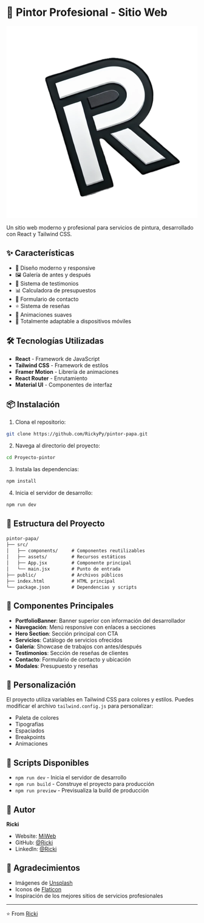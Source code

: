 # 🎨 Pintor Profesional - Sitio Web

![Pintor Profesional](public/logo.png)

Un sitio web moderno y profesional para servicios de pintura, desarrollado con React y Tailwind CSS.

## ✨ Características

- 🎯 Diseño moderno y responsive
- 🖼️ Galería de antes y después
- 💬 Sistema de testimonios
- 📊 Calculadora de presupuestos
- 📝 Formulario de contacto
- ⭐ Sistema de reseñas
- 🌟 Animaciones suaves
- 📱 Totalmente adaptable a dispositivos móviles

## 🛠️ Tecnologías Utilizadas

- **React** - Framework de JavaScript
- **Tailwind CSS** - Framework de estilos
- **Framer Motion** - Librería de animaciones
- **React Router** - Enrutamiento
- **Material UI** - Componentes de interfaz

## 📦 Instalación

1. Clona el repositorio:
```bash
git clone https://github.com/RickyPy/pintor-papa.git
```

2. Navega al directorio del proyecto:
```bash
cd Proyecto-pintor
```

3. Instala las dependencias:
```bash
npm install
```

4. Inicia el servidor de desarrollo:
```bash
npm run dev
```

## 🚀 Estructura del Proyecto

```
pintor-papa/
├── src/
│   ├── components/     # Componentes reutilizables
│   ├── assets/         # Recursos estáticos
│   ├── App.jsx         # Componente principal
│   └── main.jsx        # Punto de entrada
├── public/             # Archivos públicos
├── index.html          # HTML principal
└── package.json        # Dependencias y scripts
```

## 📱 Componentes Principales

- **PortfolioBanner**: Banner superior con información del desarrollador
- **Navegación**: Menú responsive con enlaces a secciones
- **Hero Section**: Sección principal con CTA
- **Servicios**: Catálogo de servicios ofrecidos
- **Galería**: Showcase de trabajos con antes/después
- **Testimonios**: Sección de reseñas de clientes
- **Contacto**: Formulario de contacto y ubicación
- **Modales**: Presupuesto y reseñas

## 🎨 Personalización

El proyecto utiliza variables en Tailwind CSS para colores y estilos. Puedes modificar el archivo `tailwind.config.js` para personalizar:

- Paleta de colores
- Tipografías
- Espaciados
- Breakpoints
- Animaciones

## 📄 Scripts Disponibles

- `npm run dev` - Inicia el servidor de desarrollo
- `npm run build` - Construye el proyecto para producción
- `npm run preview` - Previsualiza la build de producción


## 👤 Autor

**Ricki**
- Website: [MiWeb](https://ricki-cv.vercel.app/)
- GitHub: [@Ricki](https://github.com/RickiPy)
- LinkedIn: [@Ricki](https://www.linkedin.com/in/ricardo-vargas-barral-0a3891289)

## 🙏 Agradecimientos

- Imágenes de [Unsplash](https://unsplash.com)
- Iconos de [Flaticon](https://www.flaticon.com)
- Inspiración de los mejores sitios de servicios profesionales

---
⭐️ From [Ricki](https://github.com/RickiPy)
